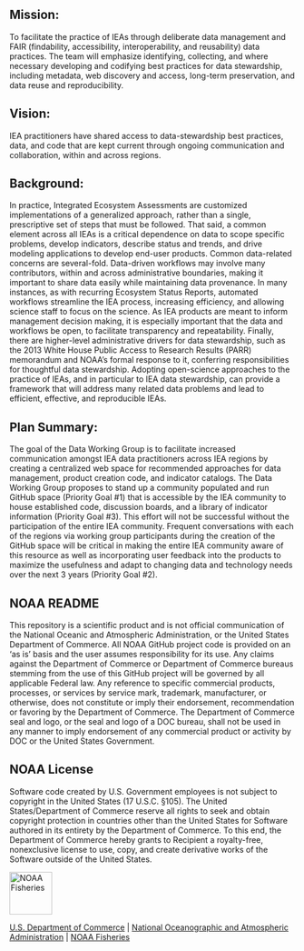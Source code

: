 ## Mission:

To facilitate the practice of IEAs through deliberate data management and FAIR (findability, accessibility, interoperability, and reusability) data practices. The team will emphasize identifying, collecting, and where necessary developing and codifying best practices for data stewardship, including metadata, web discovery and access, long-term preservation, and data reuse and reproducibility.

## Vision:

IEA practitioners have shared access to data-stewardship best practices, data, and code that are kept current through ongoing communication and collaboration, within and across regions.

## Background:

In practice, Integrated Ecosystem Assessments are customized implementations of a generalized approach, rather than a single, prescriptive set of steps that must be followed. That said, a common element across all IEAs is a critical dependence on data to scope specific problems, develop indicators, describe status and trends, and drive modeling applications to develop end-user products. Common data-related concerns are several-fold. Data-driven workflows may involve many contributors, within and across administrative boundaries, making it important to share data easily while maintaining data provenance. In many instances, as with recurring Ecosystem Status Reports, automated workflows streamline the IEA process, increasing efficiency, and allowing science staff to focus on the science. As IEA products are meant to inform management decision making, it is especially important that the data and workflows be open, to facilitate transparency and repeatability. Finally, there are higher-level administrative drivers for data stewardship, such as the 2013 White House Public Access to Research Results (PARR) memorandum and NOAA’s formal response to it, conferring responsibilities for thoughtful data stewardship. Adopting open-science approaches to the practice of IEAs, and in particular to IEA data stewardship, can provide a framework that will address many related data problems and lead to efficient, effective, and reproducible IEAs.

## Plan Summary:

The goal of the Data Working Group is to facilitate increased communication amongst IEA data practitioners across IEA regions by creating a centralized web space for recommended approaches for data management, product creation code, and indicator catalogs. The Data Working Group proposes to stand up a community populated and run GitHub space (Priority Goal #1) that is accessible by the IEA community to house established code, discussion boards, and a library of indicator information (Priority Goal #3). This effort will not be successful without the participation of the entire IEA community. Frequent conversations with each of the regions via working group participants during the creation of the GitHub space will be critical in making the entire IEA community aware of this resource as well as incorporating user feedback into the products to maximize the usefulness and adapt to changing data and technology needs over the next 3 years (Priority Goal #2).

## NOAA README

This repository is a scientific product and is not official
communication of the National Oceanic and Atmospheric Administration, or
the United States Department of Commerce. All NOAA GitHub project code
is provided on an ‘as is’ basis and the user assumes responsibility for
its use. Any claims against the Department of Commerce or Department of
Commerce bureaus stemming from the use of this GitHub project will be
governed by all applicable Federal law. Any reference to specific
commercial products, processes, or services by service mark, trademark,
manufacturer, or otherwise, does not constitute or imply their
endorsement, recommendation or favoring by the Department of Commerce.
The Department of Commerce seal and logo, or the seal and logo of a DOC
bureau, shall not be used in any manner to imply endorsement of any
commercial product or activity by DOC or the United States Government.

## NOAA License

Software code created by U.S. Government employees is not subject to
copyright in the United States (17 U.S.C. §105). The United
States/Department of Commerce reserve all rights to seek and obtain
copyright protection in countries other than the United States for
Software authored in its entirety by the Department of Commerce. To this
end, the Department of Commerce hereby grants to Recipient a
royalty-free, nonexclusive license to use, copy, and create derivative
works of the Software outside of the United States.

<img src="https://raw.githubusercontent.com/nmfs-general-modeling-tools/nmfspalette/main/man/figures/noaa-fisheries-rgb-2line-horizontal-small.png" alt="NOAA Fisheries" height="75"/>

[U.S. Department of Commerce](https://www.commerce.gov/) \| [National
Oceanographic and Atmospheric Administration](https://www.noaa.gov) \|
[NOAA Fisheries](https://www.fisheries.noaa.gov/)
